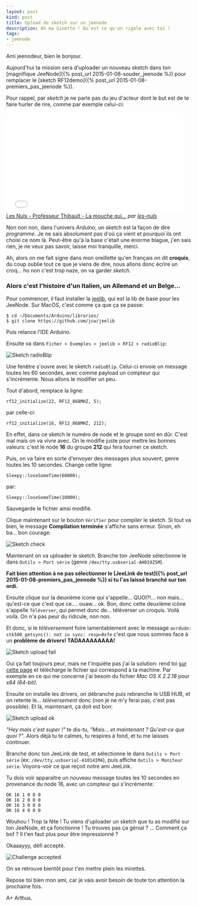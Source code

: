```yaml
---
layout: post
kind: post
title: Upload de sketch sur un jeenode
description: Ah ma Ginette ! Qu'est ce qu'on rigole avec toi !
tags:
- jeenode
---
```


Ami jeenodeur, bien le bonjour.

Aujourd'hui ta mission sera d'uploader un nouveau sketch dans ton [magnifique JeeNode]({% post_url 2015-01-06-souder_jeenode %}) pour remplacer le [sketch RF12demo]({% post_url 2015-01-08-premiers_pas_jeenode %}).

Pour rappel, par *sketch* je ne parle pas du jeu d'acteur dont le but est de te faire hurler de rire, comme par exemple celui-ci:

<iframe frameborder="0" width="480" height="270" src="//www.dailymotion.com/embed/video/x3q5gc" allowfullscreen></iframe><br /><a href="http://www.dailymotion.com/video/x3q5gc_les-nuls-professeur-thibault-la-mou_fun" target="_blank">Les Nuls - Professeur Thibault - La mouche qui...</a> <i>par <a href="http://www.dailymotion.com/les-nuls" target="_blank">les-nuls</a></i>

Non non non, dans l'univers *Arduino*, un sketch est la façon de dire *programme*. Je ne sais absolument pas d'où ça vient et pourquoi ils ont choisi ce nom là. Peut-être qu'à la base c'était une énorme blague, j'en sais rien, je ne veux pas savoir, laisse moi tranquille, merci.

Ah, alors on me fait signe dans mon oreillette qu'en français on dit **croquis**, du coup oublie tout ce que je viens de dire, nous allons donc écrire un croq... ho non c'est trop naze, on va garder *sketch*.


### Alors c'est l'histoire d'un Italien, un Allemand et un Belge...

Pour commencer, il faut installer la [jeelib](http://jeelabs.net/projects/jeelib/wiki), qui est la lib de base pour les JeeNode. Sur MacOS, c'est comme ça que ça se passe:

    $ cd ~/Documents/Arduino/libraries/
    $ git clone https://github.com/jcw/jeelib

Puis relance l'IDE Arduino.

Ensuite va dans `Ficher > Exemples > jeelib > RF12 > radioBlip`:

![Sketch radioBlip](/img/jeenode_sketch/sketch_radioBlip.png)

Une fenêtre s'ouvre avec le sketch `radioBlip`. Celui-ci envoie un message toutes les 60 secondes, avec comme payload un compteur qui s'incrémente. Nous allons le modifier un peu.

Tout d'abord, remplace la ligne:

    rf12_initialize(22, RF12_868MHZ, 5);

par celle-ci:

    rf12_initialize(16, RF12_868MHZ, 212);

En effet, dans ce sketch le numéro de node et le groupe sont en dûr. C'est mal mais on va vivre avec. On le modifie juste pour mettre les bonnes valeurs: c'est le node **16** du groupe **212** qui fera tourner ce sketch.

Puis, on va faire en sorte d'envoyer des messages plus souvent, genre toutes les 10 secondes. Change cette ligne:

    Sleepy::loseSomeTime(60000);

par:

    Sleepy::loseSomeTime(10000);

Sauvegarde le fichier ainsi modifié.

Clique maintenant sur le bouton `Vérifier` pour compiler le sketch. Si tout va bien, le message **Compilation terminée** s'affiche sans erreur. Sinon, eh ba... bon courage:

![Sketch check](/img/jeenode_sketch/sketch_check.png)

Maintenant on va uploader le sketch. Branche ton JeeNode sélectionne le dans `Outils > Port série` (genre `/dev/tty.usbserial-AH019ZSM`).

**Fait bien attention à ne pas sélectionner le [JeeLink de test]({% post_url 2015-01-08-premiers_pas_jeenode %}) si tu l'as laissé branché sur ton ordi.**

Ensuite clique sur la deuxième icone qui s'appelle... QUOI?!... non mais... qu'est-ce que c'est que ce.... ouaw... ok. Bon, donc cette deuxième icône s'appelle `Téléverser`, qui permet donc de... téléverser un croquis. Voilà voilà. On n'a pas peur du ridicule, non non.

Et donc, si le *téléversement* foire lamentablement avec le message `avrdude: stk500_getsync(): not in sync: resp=0xfe` c'est que nous sommes face à un **problème de drivers! TADAAAAAAAAA!**

![Sketch upload fail](/img/jeenode_sketch/sketch_upload_fail.png)

Oui ça fait toujours peur, mais ne t'inquiète pas j'ai la solution: rend toi [sur cette page](http://www.ftdichip.com/Drivers/VCP.htm) et télécharge le fichier qui correspond à ta machine. Par exemple en ce qui me concerne j'ai besoin du fichier *Mac OS X 2.2.18* pour *x64 (64-bit)*.

Ensuite on installe les drivers, on débranche puis rebranche le USB HUB, et on retente le... *téléversement* donc (non je ne m'y ferai pas, c'est pas possible). Et là, maintenant, ça doit est bon:

![Sketch upload ok](/img/jeenode_sketch/sketch_upload_ok.png)

*"Hey mais c'est super !"* te dis-tu, *"Mais... et maintenant ? Qu'est-ce que quoi ?"*. Alors dèjà tu te calmes, tu respires à fond, et tu me laisses continuer.

Branche donc ton JeeLink de test, et sélectionne le dans `Outils > Port série` (ex: `/dev/tty.usbserial-A1014IM4`), puis affiche `Outils > Moniteur série`. Voyons-voir ce que reçoit notre ami JeeLink.

Tu dois voir apparaitre un nouveau message toutes les 10 secondes en provenance du node 16, avec un compteur qui s'incrémente:

    OK 16 1 0 0 0
    OK 16 2 0 0 0
    OK 16 3 0 0 0
    OK 16 4 0 0 0

Wouhou ! Trop la fête ! Tu viens d'uploader un sketch que tu as modifié sur ton JeeNode, et ça fonctionne ! Tu trouves pas ça génial ? ... Comment ça bof ? Il t'en faut plus pour être impressionné ?

Okaaayyy, défi accepté.

![Challenge accepted](/img/meme/challenge_accepted.jpg)

On se retrouve bientôt pour t'en mettre plein les mirettes.

Repose toi bien mon ami, car je vais avoir besoin de toute ton attention la prochaine fois.

A+ Arthus.
